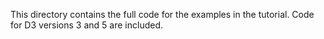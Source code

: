 This directory contains the full code for the examples in the tutorial.  Code for D3 versions 3 and 5 are included.
